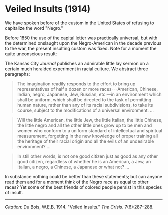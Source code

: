 <!--
title:   Veiled Insults
author:  Du Bois, W.E.B.
journal: The Crisis
year:    1914
volume:  7
issue:   6
pages:   287-288
-->

# Veiled Insults (1914)

We have spoken before of the custom in the United States of refusing to capitalize the word "Negro."

Before 1850 the use of the capital letter was practically universal, but with the determined onslaught upon the Negro-American in the decade previous to the war, the present insulting custom was fixed. Note for a moment the quite unconscious result:

The Kansas City *Journal* publishes an admirable little lay sermon on a certain much heralded experiment in racial culture. We abstract three paragraphs:

> The imagination readily responds to the effort to bring up representatives of half a dozen or more races---American, Chinese, Indian, negro, Japanese, Jew, Russian, etc.—in an environment which shall be uniform, which shall be directed to the task of permitting human nature, rather than any of its racial subdivisions, to take its course, subject to the modifications of a universal environment. ...

> Will the little American, the little Jew, the little Italian, the little Chinese, the little negro and all the other little ones grow up to be men and women who conform to a uniform standard of intellectual and spiritual measurement, forgetting in the new knowledge of proper training all the heritage of their racial origin and all the evils of an undesirable environment? ...

> In still other words, is not one good citizen just as good as any other good citizen, regardless of whether he is an American, a Jew, an Italian, a negro, a Chinese, a Japanese or what not? ...

In substance nothing could be better than these statements; but can anyone read them and for a moment think of the Negro race as equal to other races? Yet some of the best friends of colored people persist in this species of insult.

______________
*Citation:* Du Bois, W.E.B. 1914. "Veiled Insults." *The Crisis*. 7(6):287&ndash;288.